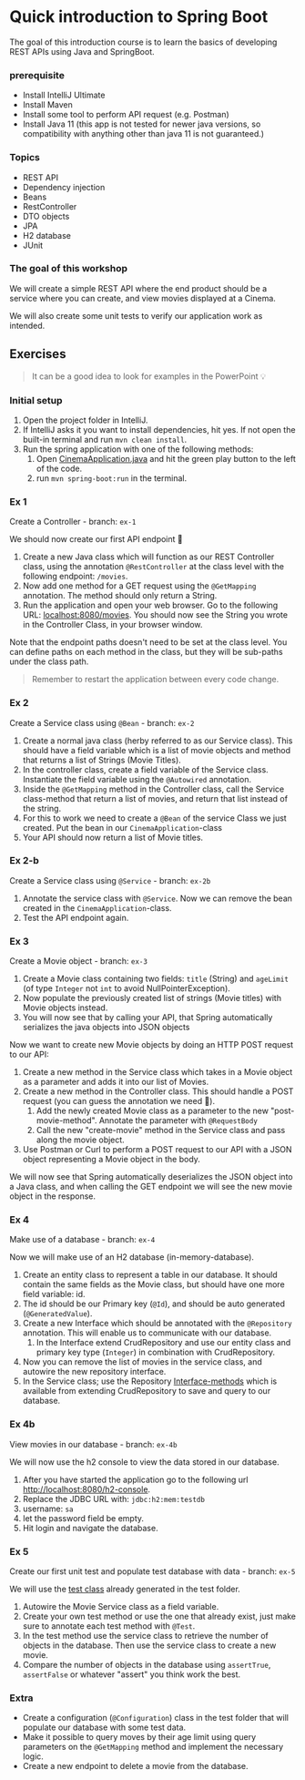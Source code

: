 # Quick introduction to Spring Boot

The goal of this introduction course is to learn the basics of developing REST APIs using Java and SpringBoot.

### prerequisite
- Install IntelliJ Ultimate
- Install Maven
- Install some tool to perform API request (e.g. Postman)
- Install Java 11 (this app is not tested for newer java versions, so compatibility with anything other than java 11 is not guaranteed.)

### Topics
- REST API
- Dependency injection
- Beans
- RestController
- DTO objects
- JPA
- H2 database
- JUnit


### The goal of this workshop
We will create a simple REST API where the end product should be a service where you can create, and view movies displayed at a Cinema.

We will also create some unit tests to verify our application work as intended.

## Exercises

> It can be a good idea to look for examples in the PowerPoint 💡

### Initial setup
1. Open the project folder in IntelliJ.
2. If IntelliJ asks it you want to install dependencies, hit yes. If not open the built-in terminal and run `mvn clean install`.
3. Run the spring application with one of the following methods:
    1. Open [CinemaApplication.java](src/main/java/com/endre/cinema/CinemaApplication.java) and hit the green play button to the left of the code.
    2. run `mvn spring-boot:run` in the terminal.


### Ex 1
Create a Controller - branch: `ex-1`

We should now create our first API endpoint 🙌

1. Create a new Java class which will function as our REST Controller class, using the annotation `@RestController` at the class level with the following endpoint: `/movies`. 
2. Now add one method for a GET request using the `@GetMapping` annotation. The method should only return a String.
3. Run the application and open your web browser. Go to the following URL: [localhost:8080/movies](http://localhost:8080/movies). You should now see the String you wrote in the Controller Class, in your browser window.

Note that the endpoint paths doesn't need to be set at the class level. You can define paths on each method in the class, but they will be sub-paths under the class path. 

> Remember to restart the application between every code change.

### Ex 2
Create a Service class using `@Bean` - branch: `ex-2`

1. Create a normal java class (herby referred to as our Service class). This should have a field variable which is a list of movie objects and method that returns a list of Strings (Movie Titles). 
2. In the controller class, create a field variable of the Service class. Instantiate the field variable using the `@Autowired` annotation.
3. Inside the `@GetMapping` method in the Controller class, call the Service class-method that return a list of movies, and return that list instead of the string.
4. For this to work we need to create a `@Bean` of the service Class we just created. Put the bean in our `CinemaApplication`-class
5. Your API should now return a list of Movie titles.


### Ex 2-b
Create a Service class using `@Service` - branch: `ex-2b`

1. Annotate the service class with `@Service`. Now we can remove the bean created in the `CinemaApplication`-class.
2. Test the API endpoint again.


### Ex 3
Create a Movie object - branch: `ex-3`

1. Create a Movie class containing two fields: `title` (String) and `ageLimit` (of type `Integer` not `int` to avoid NullPointerException). 
2. Now populate the previously created list of strings (Movie titles) with Movie objects instead. 
3. You will now see that by calling your API, that Spring automatically serializes the java objects into JSON objects

Now we want to create new Movie objects by doing an HTTP POST request to our API: 
1. Create a new method in the Service class which takes in a Movie object as a parameter and adds it into our list of Movies.
2. Create a new method in the Controller class. This should handle a POST request (you can guess the annotation we need 🙌).
   1. Add the newly created Movie class as a parameter to the new "post-movie-method". Annotate the parameter with `@RequestBody`
   2. Call the new "create-movie" method in the Service class and pass along the movie object.
3. Use Postman or Curl to perform a POST request to our API with a JSON object representing a Movie object in the body.

We will now see that Spring automatically deserializes the JSON object into a Java class, and when calling the GET endpoint we will see the new movie object in the response.

### Ex 4
Make use of a database - branch: `ex-4`

Now we will make use of an H2 database (in-memory-database). 

1. Create an entity class to represent a table in our database. It should contain the same fields as the Movie class, but should have one more field variable: id. 
2. The id should be our Primary key (`@Id`), and should be auto generated (`@GeneratedValue`).
3. Create a new Interface which should be annotated with the `@Repository` annotation. This will enable us to communicate with our database.
   1. In the Interface extend CrudRepository and use our entity class and primary key type (`Integer`) in combination with CrudRepository.
4. Now you can remove the list of movies in the service class, and autowire the new repository interface.
5. In the Service class; use the Repository [Interface-methods](https://docs.spring.io/spring-data/commons/docs/current/api/org/springframework/data/repository/CrudRepository.html) which is available from extending CrudRepository to save and query to our database.

### Ex 4b
View movies in our database - branch: `ex-4b`

We will now use the h2 console to view the data stored in our database. 
1. After you have started the application go to the following url [http://localhost:8080/h2-console](http://localhost:8080/h2-console).
2. Replace the JDBC URL with: `jdbc:h2:mem:testdb`
3. username: `sa`
4. let the password field be empty.
5. Hit login and navigate the database.

### Ex 5
Create our first unit test and populate test database with data - branch: `ex-5`

We will use the [test class](src/test/java/com/endre/cinema/CinemaApplicationTests.java) already generated in the test folder. 

1. Autowire the Movie Service class as a field variable.
2. Create your own test method or use the one that already exist, just make sure to annotate each test method with `@Test`.
3. In the test method use the service class to retrieve the number of objects in the database. Then use the service class to create a new movie.
4. Compare the number of objects in the database using `assertTrue`, `assertFalse` or whatever "assert" you think work the best. 


### Extra
- Create a configuration (`@Configuration`) class in the test folder that will populate our database with some test data.
- Make it possible to query moves by their age limit using query parameters on the `@GetMapping` method and implement the necessary logic.
- Create a new endpoint to delete a movie from the database.
